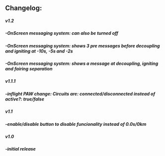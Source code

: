 ## Changelog:
##### v1.2
##### -OnScreen messaging system: can also be turned off
##### -OnScreen messaging system: shows 3 pre messages before decoupling and igniting at -10s, -5s and -2s
##### -OnScreen messaging system: shows a message at decoupling, igniting and fairing separation
##### v1.1.1
##### -inflight PAW change: Circuits are: connected/disconnected instead of active?: true/false
##### v1.1
##### -enable/disable button to disable funcionality instead of 0.0s/0km
##### v1.0
##### -initial release
